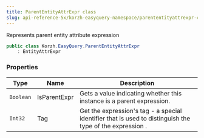 ```yaml
---
title: ParentEntityAttrExpr class
slug: api-reference-5x/korzh-easyquery-namespace/parententityattrexpr-class
---
```



Represents parent entity attribute expression
```csharp
public class Korzh.EasyQuery.ParentEntityAttrExpr
    : EntityAttrExpr

```

### Properties

| Type | Name | Description | 
| --- | --- | --- | 
| `Boolean` | IsParentExpr | Gets a value indicating whether this instance is a parent expression. | 
| `Int32` | Tag | Get the expression's tag - a special identifier that is used to distinguish the type of the expression . |